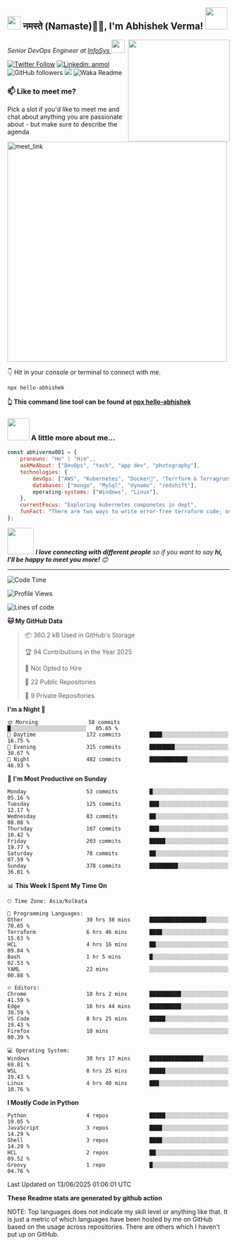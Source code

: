 <h2><img src="https://emojis.slackmojis.com/emojis/images/1531849430/4246/blob-sunglasses.gif?1531849430" width="30"/> नमस्ते (Namaste)🙏🏻, I'm Abhishek Verma! <img src="https://media.giphy.com/media/12oufCB0MyZ1Go/giphy.gif" width="50"></h2>
<img align='right' src="https://media.giphy.com/media/M9gbBd9nbDrOTu1Mqx/giphy.gif" width="230">
<p><em>Senior DevOps Engineer at <a href="https://www.infosys.com/">InfoSys
</a><img src="https://media.giphy.com/media/WUlplcMpOCEmTGBtBW/giphy.gif" width="30"> 
</em></p>

[![Twitter Follow](https://img.shields.io/twitter/follow/misteranmol?label=Follow)](https://twitter.com/intent/follow?screen_name=AbAbhishekverma)
[![Linkedin: anmol](https://img.shields.io/badge/-abhishek-blue?style=flat-square&logo=Linkedin&logoColor=white&link=https://www.linkedin.com/in/abhiverma001/)](https://www.linkedin.com/in/abhiverma001/)
![GitHub followers](https://img.shields.io/github/followers/abhiverma001?label=Follow&style=social)
![](https://visitor-badge.glitch.me/badge?page_id=anmol098.anmol098)
![Waka Readme](https://wakatime.com/badge/user/d23527f0-66b1-4a3f-9db5-c346e05aefa5.svg)

### 📫 Like to meet me?

Pick a slot if you'd like to meet me and chat about anything you are passionate about - but make sure to describe the agenda

<a href="https://calendly.com/ab-abhishekverma096/30min" target="_blank"><img width="498" alt="meet_link" src="https://user-images.githubusercontent.com/15426564/144297439-f530f383-e73e-41e0-9914-a9b7d3f432e5.png"></a>

👇 Hit in your console or terminal to connect with me.

```bash
npx hello-abhishek
```
**👆 This command line tool can be found at [npx hello-abhishek](https://github.com/abhiverma001/introduction-npm-package)**

### <img src="https://media.giphy.com/media/VgCDAzcKvsR6OM0uWg/giphy.gif" width="50"> A little more about me...  

```javascript
const abhiverma001 = {
    pronouns: "He" | "Him",,
    askMeAbout: ["DevOps", "tech", "app dev", "photography"],
    technologies: {
        devOps: ["AWS", "Kubernetes", "Docker🐳", "Terrform & Terragrunt", "Bash-Scripting", "CI-CD", "GitHub-Action", "Jenkins", "Spinnaker", "Datadog/New-Relic", "CloudFlare/Route53", "Nginx"],
        databases: ["mongo", "MySql", "dynamo", "redshift"],
        operating-systems: ["Windows", "Linux"],
    },
    currentFocus: "Exploring kubernetes componetes in dept",
    funFact: "There are two ways to write error-free terraform code; only the third one works"
};
```

<img src="https://media.giphy.com/media/LnQjpWaON8nhr21vNW/giphy.gif" width="60"> <em><b>I love connecting with different people</b> so if you want to say <b>hi, I'll be happy to meet you more!</b> 😊</em>

---
<!--START_SECTION:waka-->
![Code Time](http://img.shields.io/badge/Code%20Time-1%2C365%20hrs%2059%20mins-blue)

![Profile Views](http://img.shields.io/badge/Profile%20Views-0-blue)

![Lines of code](https://img.shields.io/badge/From%20Hello%20World%20I%27ve%20Written-166.8%20thousand%20lines%20of%20code-blue)

**🐱 My GitHub Data** 

> 📦 360.2 kB Used in GitHub's Storage 
 > 
> 🏆 94 Contributions in the Year 2025
 > 
> 🚫 Not Opted to Hire
 > 
> 📜 22 Public Repositories 
 > 
> 🔑 9 Private Repositories 
 > 
**I'm a Night 🦉** 

```text
🌞 Morning                58 commits          █░░░░░░░░░░░░░░░░░░░░░░░░   05.65 % 
🌆 Daytime                172 commits         ████░░░░░░░░░░░░░░░░░░░░░   16.75 % 
🌃 Evening                315 commits         ████████░░░░░░░░░░░░░░░░░   30.67 % 
🌙 Night                  482 commits         ████████████░░░░░░░░░░░░░   46.93 % 
```
📅 **I'm Most Productive on Sunday** 

```text
Monday                   53 commits          █░░░░░░░░░░░░░░░░░░░░░░░░   05.16 % 
Tuesday                  125 commits         ███░░░░░░░░░░░░░░░░░░░░░░   12.17 % 
Wednesday                83 commits          ██░░░░░░░░░░░░░░░░░░░░░░░   08.08 % 
Thursday                 107 commits         ███░░░░░░░░░░░░░░░░░░░░░░   10.42 % 
Friday                   203 commits         █████░░░░░░░░░░░░░░░░░░░░   19.77 % 
Saturday                 78 commits          ██░░░░░░░░░░░░░░░░░░░░░░░   07.59 % 
Sunday                   378 commits         █████████░░░░░░░░░░░░░░░░   36.81 % 
```


📊 **This Week I Spent My Time On** 

```text
🕑︎ Time Zone: Asia/Kolkata

💬 Programming Languages: 
Other                    30 hrs 38 mins      ██████████████████░░░░░░░   70.65 % 
Terraform                6 hrs 46 mins       ████░░░░░░░░░░░░░░░░░░░░░   15.63 % 
HCL                      4 hrs 16 mins       ██░░░░░░░░░░░░░░░░░░░░░░░   09.84 % 
Bash                     1 hr 5 mins         █░░░░░░░░░░░░░░░░░░░░░░░░   02.53 % 
YAML                     22 mins             ░░░░░░░░░░░░░░░░░░░░░░░░░   00.88 % 

🔥 Editors: 
Chrome                   18 hrs 2 mins       ██████████░░░░░░░░░░░░░░░   41.59 % 
Edge                     16 hrs 44 mins      ██████████░░░░░░░░░░░░░░░   38.59 % 
VS Code                  8 hrs 25 mins       █████░░░░░░░░░░░░░░░░░░░░   19.43 % 
Firefox                  10 mins             ░░░░░░░░░░░░░░░░░░░░░░░░░   00.39 % 

💻 Operating System: 
Windows                  30 hrs 17 mins      █████████████████░░░░░░░░   69.81 % 
WSL                      8 hrs 25 mins       █████░░░░░░░░░░░░░░░░░░░░   19.43 % 
Linux                    4 hrs 40 mins       ███░░░░░░░░░░░░░░░░░░░░░░   10.76 % 
```

**I Mostly Code in Python** 

```text
Python                   4 repos             █████░░░░░░░░░░░░░░░░░░░░   19.05 % 
JavaScript               3 repos             ████░░░░░░░░░░░░░░░░░░░░░   14.29 % 
Shell                    3 repos             ████░░░░░░░░░░░░░░░░░░░░░   14.29 % 
HCL                      2 repos             ██░░░░░░░░░░░░░░░░░░░░░░░   09.52 % 
Groovy                   1 repo              █░░░░░░░░░░░░░░░░░░░░░░░░   04.76 % 
```




 Last Updated on 13/06/2025 01:06:01 UTC
<!--END_SECTION:waka-->

**These Readme stats are generated by github action**

NOTE: Top languages does not indicate my skill level or anything like that. It is just a metric of which languages have been hosted by me on GitHub based on the usage across repositories. There are others which I haven't put up on GitHub.
